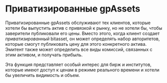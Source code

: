 # Приватизированные gpAssets

Приватизированные gpAssets обслуживают тех клиентов, которые хотели бы выпустить актив с привязкой к рынку, но не хотели бы, чтобы заверители публиковали его цены. Вместо этого, когда клиент создает *приватизированный* bitasset, он может определять набор авторитетов, которые смогут публиковать цену для этого конкретного актива. Эмитент также может определить все виды комиссий, связанных с этим активом, и получать прибыль.

Эта функция представляет особый интерес для бирж и институтов, которые имеют доступ к ценам в режиме реального времени и хотели бы увеличить видимость и объем.